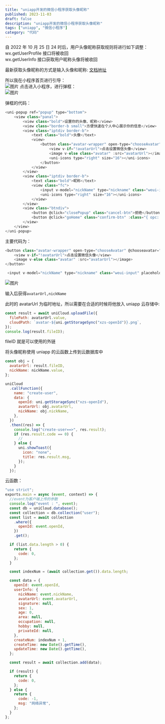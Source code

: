 ```yaml
---
title: "uniapp开发的微信小程序获取头像昵称"
published: 2023-11-03
draft: false
description: "uniapp开发的微信小程序获取头像昵称"
tags: ["uniapp", "微信小程序"]
category: "代码"
---
```


自 2022 年 10 月 25 日 24 时后，用户头像昵称获取规则将进行如下调整：  
wx.getUserProfile 接口将被收回  
wx.getUserInfo 接口获取用户昵称头像将被收回

最新获取头像昵称的方式是输入头像和昵称:
[文档地址](https://developers.weixin.qq.com/miniprogram/dev/framework/open-ability/userProfile.html)

所以我在小程序首页进行引导：  
![图片](https://cdn.jiangwei.zone/blog/20231103182100.png)
点击进入小程序，进行弹框：  
![图片](https://cdn.jiangwei.zone/blog/20231103182645.png)

弹框的代码：

```js
<uni-popup ref="popup" type="bottom">
    <view class="panal">
        <view class="bold">设置你的头像、昵称</view>
        <view class="border-b small">方便快速在个人中心展示你的信息</view>
        <view class="iptdiv border-b">
            <text class="bold">头像</text>
            <view>
                <button class="avatar-wrapper" open-type="chooseAvatar" @chooseavatar="onChooseAvatar">
                    <view v-if="!avatarUrl">点击设置微信头像</view>
                    <image v-else class="avatar" :src="avatarUrl"></image>
                    <uni-icons type="right" size="16"></uni-icons>
                </button>
            </view>
        </view>
        <view class="iptdiv border-b">
            <text class="bold">昵称</text>
            <view class="fc">
                <input v-model="nickName" type="nickname" class="weui-input" placeholder="请输入昵称" />
                <uni-icons type="right" size="16"></uni-icons>
            </view>
        </view>
        <view class="btndiv">
            <button @click="closePopup" class="cancel-btn">拒绝</button>
            <button @click="goHome" class="confirm-btn" :class="{ opc: !canClick }" :disabled="!canClick">确认</button>
        </view>
    </view>
</uni-popup>
```

主要代码为：

```js
<button class="avatar-wrapper" open-type="chooseAvatar" @chooseavatar="onChooseAvatar">
    <view v-if="!avatarUrl">点击设置微信头像</view>
    <image v-else class="avatar" :src="avatarUrl"></image>
</button>

 <input v-model="nickName" type="nickname" class="weui-input" placeholder="请输入昵称" />
```

![图片](https://cdn.jiangwei.zone/blog/20231103175725.png)

输入后获得`avatarUrl,nickName`

此时的 avatarUrl 为临时地址，所以需要在合适的时候将他放入 uniapp 云存储中:

```js
const result = await uniCloud.uploadFile({
  filePath: avatarUrl.value,
  cloudPath: `avatar-${uni.getStorageSync("xzs-openId")}.png`,
});
console.log(result.fileID);
```

fileID 就是可以使用的外链

将头像昵称使用 uniapp 的云函数上传到云数据库中

```js
const obj = {
  avatarUrl: result.fileID,
  nickName: nickName.value,
};

uniCloud
  .callFunction({
    name: "create-user",
    data: {
      openId: uni.getStorageSync("xzs-openId"),
      avatarUrl: obj.avatarUrl,
      nickName: obj.nickName,
    },
  })
  .then((res) => {
    console.log("create-user==>", res.result);
    if (res.result.code == 0) {
      //
    } else {
      uni.showToast({
        icon: "none",
        title: res.result.msg,
      });
    }
  });
```

云函数：

```js
"use strict";
exports.main = async (event, context) => {
  //event为客户端上传的参数
  console.log("event : ", event);
  const db = uniCloud.database();
  const collection = db.collection("user");
  const list = await collection
    .where({
      openId: event.openId,
    })
    .get();

  if (list.data.length > 0) {
    return {
      code: 0,
    };
  }

  const indexNum = (await collection.get()).data.length;

  const data = {
    openId: event.openId,
    userInfo: {
      nickName: event.nickName,
      avatarUrl: event.avatarUrl,
      signature: null,
      sex: 1,
      age: 0,
      area: null,
      occupation: null,
      hobby: null,
      privateId: null,
    },
    createNum: indexNum + 1,
    createTime: new Date().getTime(),
    updateTime: new Date().getTime(),
  };

  const result = await collection.add(data);

  if (result) {
    return {
      code: 0,
    };
  } else {
    return {
      code: -1,
      msg: "网络异常",
    };
  }
};
```
